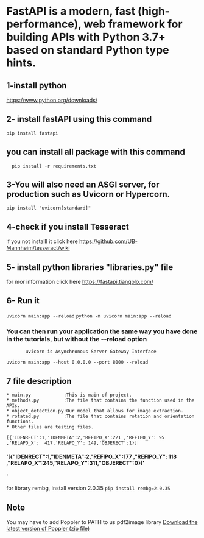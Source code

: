 # FastAPI is a modern, fast (high-performance), web framework for building APIs with Python 3.7+ based on standard Python type hints.
## 1-install python 
 https://www.python.org/downloads/
## 2-  install fastAPI  using  this command
  `pip install fastapi`
  ## you  can install all package with this command 
   `  pip install -r requirements.txt`
## 3-You will also need an ASGI server, for production such as Uvicorn or Hypercorn.
`pip install "uvicorn[standard]"`

## 4-check if you install Tesseract  
  if you not  installl it click here
  https://github.com/UB-Mannheim/tesseract/wiki

## 5- install  python libraries  "libraries.py" file

for mor information click here https://fastapi.tiangolo.com/
## 6- Run it
`uvicorn main:app --reload` `python -m uvicorn main:app --reload`
 ### You can then run your application the same way you have done in the tutorials, but without the --reload option
           uvicorn is Asynchronous Server Gateway Interface
 `uvicorn main:app --host 0.0.0.0 --port 8000 --reload`
 
 ## 7 file description 
    * main.py            :This is main of project.
    * methods.py         :The file that contains the function used in the APIs. 
    * object_detection.py:Our model that allows for image extraction.
    * rotated.py         :The file that contains rotation and orientation functions.
    * Other files are testing files.
`[{'IDENRECT':1,'IDENMETA':2,'REFIPO_X':221 ,'REFIPO_Y': 95 ,'RELAPO_X':  417,'RELAPO_Y': 149,'OBJERECT':1}]`
#### '[{"IDENRECT":1,"IDENMETA":2,"REFIPO_X":177 ,"REFIPO_Y": 118 ,"RELAPO_X":245,"RELAPO_Y":311,"OBJERECT":0}]'
 '

 for  library rembg,  install version  2.0.35
 `pip install rembg=2.0.35 `

 ## Note
  You may have to add Poppler to PATH to us pdf2image library
  [Download the latest version of Poppler (zip file)](https://github.com/oschwartz10612/poppler-windows/releases/)
